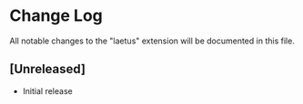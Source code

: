 # Change Log
All notable changes to the "laetus" extension will be documented in this file.

## [Unreleased]
- Initial release
